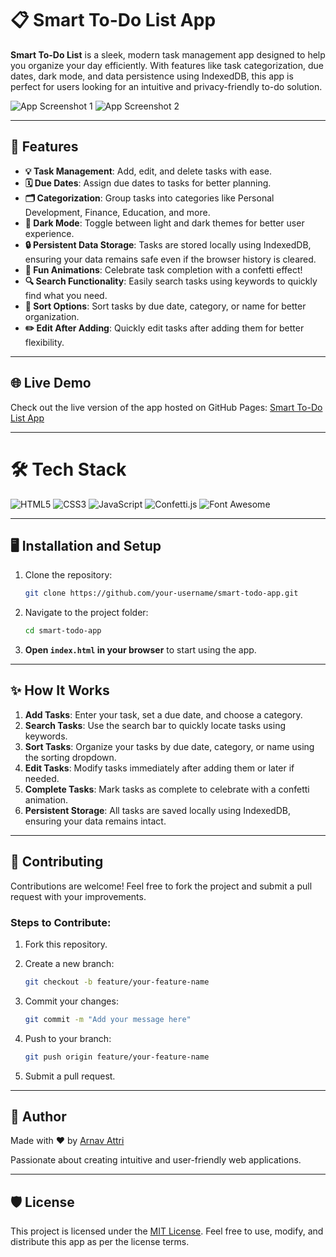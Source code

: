 # 📋 Smart To-Do List App

**Smart To-Do List** is a sleek, modern task management app designed to help you organize your day efficiently. With features like task categorization, due dates, dark mode, and data persistence using IndexedDB, this app is perfect for users looking for an intuitive and privacy-friendly to-do solution.

![App Screenshot 1](https://i.imgur.com/psijfqz.png)
![App Screenshot 2](screenshot2.png)

---

## 🚀 Features

- **💡 Task Management**: Add, edit, and delete tasks with ease.
- **🗓️ Due Dates**: Assign due dates to tasks for better planning.
- **🗂 Categorization**: Group tasks into categories like Personal Development, Finance, Education, and more.
- **🌙 Dark Mode**: Toggle between light and dark themes for better user experience.
- **🔒 Persistent Data Storage**: Tasks are stored locally using IndexedDB, ensuring your data remains safe even if the browser history is cleared.
- **🎉 Fun Animations**: Celebrate task completion with a confetti effect!
- **🔍 Search Functionality**: Easily search tasks using keywords to quickly find what you need.
- **🎨 Sort Options**: Sort tasks by due date, category, or name for better organization.
- **✏️ Edit After Adding**: Quickly edit tasks after adding them for better flexibility.

---

## 🌐 Live Demo

Check out the live version of the app hosted on GitHub Pages:
[Smart To-Do List App](https://yourarnav.github.io/get.it.done/)

---

# 🛠️ Tech Stack

![HTML5](https://img.shields.io/badge/HTML5-E34F26?style=for-the-badge&logo=html5&logoColor=white)
![CSS3](https://img.shields.io/badge/CSS3-1572B6?style=for-the-badge&logo=css3&logoColor=white)
![JavaScript](https://img.shields.io/badge/JavaScript-F7DF1E?style=for-the-badge&logo=javascript&logoColor=black)
![Confetti.js](https://img.shields.io/badge/Confetti.js-FF69B4?style=for-the-badge&logo=javascript&logoColor=white)
![Font Awesome](https://img.shields.io/badge/Font_Awesome-339AF0?style=for-the-badge&logo=fontawesome&logoColor=white)

---

## 🖥️ Installation and Setup

1. Clone the repository:

   ```bash
   git clone https://github.com/your-username/smart-todo-app.git
   ```

2. Navigate to the project folder:

   ```bash
   cd smart-todo-app
   ```

3. **Open `index.html` in your browser** to start using the app.

---

## ✨ How It Works

1. **Add Tasks**: Enter your task, set a due date, and choose a category.
2. **Search Tasks**: Use the search bar to quickly locate tasks using keywords.
3. **Sort Tasks**: Organize your tasks by due date, category, or name using the sorting dropdown.
4. **Edit Tasks**: Modify tasks immediately after adding them or later if needed.
5. **Complete Tasks**: Mark tasks as complete to celebrate with a confetti animation.
6. **Persistent Storage**: All tasks are saved locally using IndexedDB, ensuring your data remains intact.

---

## 🖤 Contributing

Contributions are welcome! Feel free to fork the project and submit a pull request with your improvements.

### Steps to Contribute:

1. Fork this repository.

2. Create a new branch:

   ```bash
   git checkout -b feature/your-feature-name
   ```

3. Commit your changes:

   ```bash
   git commit -m "Add your message here"
   ```

4. Push to your branch:

   ```bash
   git push origin feature/your-feature-name
   ```

5. Submit a pull request.

---

## 🤝 Author

Made with ❤️ by [Arnav Attri](https://github.com/yourarnav) 

Passionate about creating intuitive and user-friendly web applications.

---

## 🛡️ License

This project is licensed under the [MIT License](https://chatgpt.com/c/LICENSE). Feel free to use, modify, and distribute this app as per the license terms.

